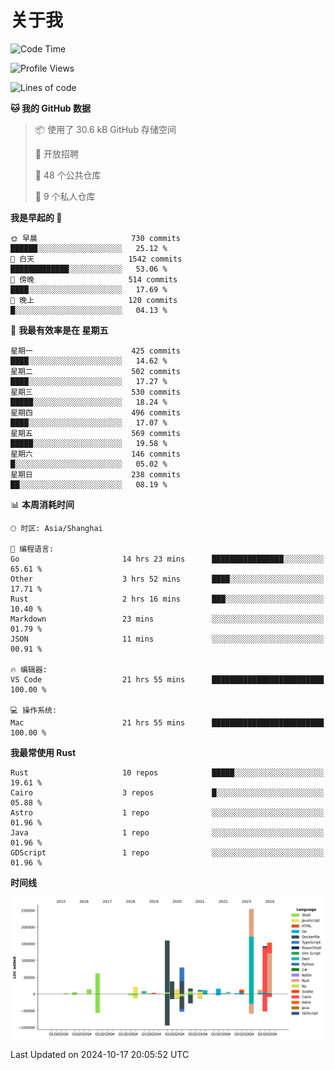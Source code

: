# 关于我

<!--START_SECTION:waka-->
![Code Time](http://img.shields.io/badge/Code%20Time-3%2C236%20hrs%2056%20mins-blue)

![Profile Views](http://img.shields.io/badge/%E4%B8%AA%E4%BA%BA%E8%B5%84%E6%96%99%E8%A7%82%E7%9C%8B%E6%AC%A1%E6%95%B0-0-blue)

![Lines of code](https://img.shields.io/badge/%E4%BB%8E%E3%80%8CHello%20World%E3%80%8D%E8%B5%B7%E6%88%91%E5%B7%B2%E7%BB%8F%E5%86%99%E4%BA%86-1.0%20million%20%E8%A1%8C%E4%BB%A3%E7%A0%81-blue)

**🐱 我的 GitHub 数据** 

> 📦  使用了 30.6 kB GitHub 存储空间 
 > 
> 💼 开放招聘
 > 
> 📜 48 个公共仓库 
 > 
> 🔑 9 个私人仓库 
 > 
**我是早起的 🐤** 

```text
🌞 早晨                     730 commits         ██████░░░░░░░░░░░░░░░░░░░   25.12 % 
🌆 白天                     1542 commits        █████████████░░░░░░░░░░░░   53.06 % 
🌃 傍晚                     514 commits         ████░░░░░░░░░░░░░░░░░░░░░   17.69 % 
🌙 晚上                     120 commits         █░░░░░░░░░░░░░░░░░░░░░░░░   04.13 % 
```
📅 **我最有效率是在 星期五** 

```text
星期一                      425 commits         ████░░░░░░░░░░░░░░░░░░░░░   14.62 % 
星期二                      502 commits         ████░░░░░░░░░░░░░░░░░░░░░   17.27 % 
星期三                      530 commits         █████░░░░░░░░░░░░░░░░░░░░   18.24 % 
星期四                      496 commits         ████░░░░░░░░░░░░░░░░░░░░░   17.07 % 
星期五                      569 commits         █████░░░░░░░░░░░░░░░░░░░░   19.58 % 
星期六                      146 commits         █░░░░░░░░░░░░░░░░░░░░░░░░   05.02 % 
星期日                      238 commits         ██░░░░░░░░░░░░░░░░░░░░░░░   08.19 % 
```


📊 **本周消耗时间** 

```text
🕑︎ 时区: Asia/Shanghai

💬 编程语言: 
Go                       14 hrs 23 mins      ████████████████░░░░░░░░░   65.61 % 
Other                    3 hrs 52 mins       ████░░░░░░░░░░░░░░░░░░░░░   17.71 % 
Rust                     2 hrs 16 mins       ███░░░░░░░░░░░░░░░░░░░░░░   10.40 % 
Markdown                 23 mins             ░░░░░░░░░░░░░░░░░░░░░░░░░   01.79 % 
JSON                     11 mins             ░░░░░░░░░░░░░░░░░░░░░░░░░   00.91 % 

🔥 编辑器: 
VS Code                  21 hrs 55 mins      █████████████████████████   100.00 % 

💻 操作系统: 
Mac                      21 hrs 55 mins      █████████████████████████   100.00 % 
```

**我最常使用 Rust** 

```text
Rust                     10 repos            █████░░░░░░░░░░░░░░░░░░░░   19.61 % 
Cairo                    3 repos             █░░░░░░░░░░░░░░░░░░░░░░░░   05.88 % 
Astro                    1 repo              ░░░░░░░░░░░░░░░░░░░░░░░░░   01.96 % 
Java                     1 repo              ░░░░░░░░░░░░░░░░░░░░░░░░░   01.96 % 
GDScript                 1 repo              ░░░░░░░░░░░░░░░░░░░░░░░░░   01.96 % 
```



**时间线**

![Lines of Code chart](https://raw.githubusercontent.com/catusax/catusax/master/assets/bar_graph.png)


 Last Updated on 2024-10-17 20:05:52 UTC
<!--END_SECTION:waka-->
